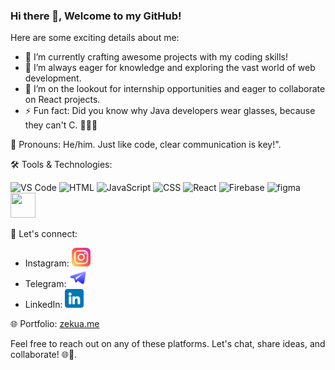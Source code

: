### Hi there 👋, Welcome to my GitHub!


Here are some exciting details about me:

- 🔭 I’m currently crafting awesome projects with my coding skills!
- 🌱 I’m always eager for knowledge and exploring the vast world of web development.
- 👯 I’m on the lookout for internship opportunities and eager to collaborate on React projects.
- ⚡ Fun fact: Did you know why Java developers wear glasses, because they can't  C. 👨‍💻😂

👋 Pronouns: He/him. Just like code, clear communication is key!".

🛠️ Tools & Technologies:
<p align="start">
  <img src="https://cdn.jsdelivr.net/gh/devicons/devicon/icons/vscode/vscode-original-wordmark.svg" alt="VS Code" width="40" height="40"/>
  <img src="https://cdn.jsdelivr.net/gh/devicons/devicon/icons/html5/html5-original-wordmark.svg" alt="HTML" width="40" height="40"/>
  <img src="https://cdn.jsdelivr.net/gh/devicons/devicon/icons/javascript/javascript-original.svg" alt="JavaScript" width="40" height="40"/>
  <img src="https://cdn.jsdelivr.net/gh/devicons/devicon/icons/css3/css3-original-wordmark.svg" alt="CSS" width="40" height="40"/>
  <img src="https://cdn.jsdelivr.net/gh/devicons/devicon/icons/react/react-original-wordmark.svg" alt="React" width="40" height="40"/>
  <img src="https://cdn.jsdelivr.net/gh/devicons/devicon/icons/firebase/firebase-plain-wordmark.svg" alt="Firebase" width="50" height="40"/>
  <img src="https://cdn.jsdelivr.net/gh/devicons/devicon/icons/figma/figma-original.svg" alt="figma" width="40" height="40"/>
  <img src="https://cdn.jsdelivr.net/gh/devicons/devicon/icons/bootstrap/bootstrap-original-wordmark.svg" alt"bootstrap" width="40" height="40"/>
</p>

📱 Let's connect:
- Instagram: <a href="https://instagram.com/z.e.k.u.a"><img src="https://github.com/Zekud/zekud/blob/main/instagram.png" alt="instagram-logo" width="30" height="30"/></a>
- Telegram: <a href="https://t.me/Zekua12"><img src="https://github.com/Zekud/zekud/blob/main/telegram.png" alt="telegram-logo" width="30" height="30"/></a>
- LinkedIn: <a href="https://www.linkedin.com/in/zekariyas-kumsa"><img src="https://github.com/Zekud/zekud/blob/main/linkedin.png" alt="linkedin-logo" width="30" height="30"/></a>

🌐 Portfolio: [zekua.me](https://zekua.me)

Feel free to reach out on any of these platforms. Let's chat, share ideas, and collaborate! 🌐🤝.



